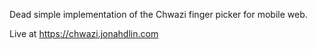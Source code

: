 Dead simple implementation of the Chwazi finger picker for mobile web.

Live at https://chwazi.jonahdlin.com
